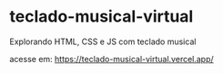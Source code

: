 # teclado-musical-virtual
Explorando HTML, CSS e JS com teclado musical

acesse em: https://teclado-musical-virtual.vercel.app/
